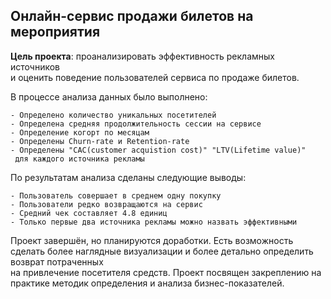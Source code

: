 ## Онлайн-сервис продажи билетов на мероприятия

**Цель проекта**: проанализировать эффективность рекламных источников  
и оценить поведение пользователей сервиса по продаже билетов.

В процессе анализа данных было выполнено:  

	- Определено количество уникальных посетителей
	- Определена средняя продолжительность сессии на сервисе
	- Определение когорт по месяцам
	- Определены Churn-rate и Retention-rate
	- Определены "CAC(customer acquistion cost)" "LTV(Lifetime value)"  
	 для каждого источника рекламы

По результатам анализа сделаны следующие выводы:

	- Пользователь совершает в среднем одну покупку
	- Пользователи редко возвращаются на сервис
	- Средний чек составляет 4.8 единиц
	- Только первые два источника рекламы можно назвать эффективными

Проект завершён, но планируются доработки. Есть возможность сделать более 
наглядные визуализации и более детально определить возврат потраченных  
на привлечение посетителя средств. Проект посвящен закреплению на  
практике методик определения и анализа бизнес-показателей.
